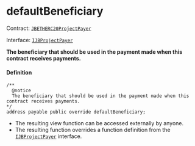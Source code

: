 # defaultBeneficiary

Contract: [`JBETHERC20ProjectPayer`](/dev/api/v3/contracts/or-utilities/jbetherc20projectpayer/README.md)

Interface: [`IJBProjectPayer`](/dev/api/v3/interfaces/ijbprojectpayer.md)

**The beneficiary that should be used in the payment made when this contract receives payments.**

#### Definition

```
/** 
  @notice 
  The beneficiary that should be used in the payment made when this contract receives payments.
*/
address payable public override defaultBeneficiary;
```

* The resulting view function can be accessed externally by anyone.
* The resulting function overrides a function definition from the [`IJBProjectPayer`](/dev/api/v3/interfaces/ijbprojectpayer.md) interface.
